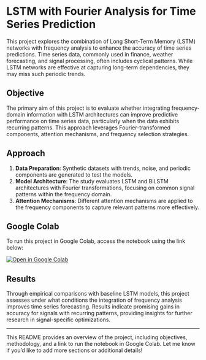 # LSTM with Fourier Analysis for Time Series Prediction

This project explores the combination of Long Short-Term Memory (LSTM) networks with frequency analysis to enhance the accuracy of time series predictions. Time series data, commonly used in finance, weather forecasting, and signal processing, often includes cyclical patterns. While LSTM networks are effective at capturing long-term dependencies, they may miss such periodic trends.

## Objective

The primary aim of this project is to evaluate whether integrating frequency-domain information with LSTM architectures can improve predictive performance on time series data, particularly when the data exhibits recurring patterns. This approach leverages Fourier-transformed components, attention mechanisms, and frequency selection strategies.

## Approach

1. **Data Preparation**: Synthetic datasets with trends, noise, and periodic components are generated to test the models.
2. **Model Architecture**: The study evaluates LSTM and BiLSTM architectures with Fourier transformations, focusing on common signal patterns within the frequency domain.
3. **Attention Mechanisms**: Different attention mechanisms are applied to the frequency components to capture relevant patterns more effectively.

## Google Colab

To run this project in Google Colab, access the notebook using the link below:

[![Open in Google Colab](https://colab.research.google.com/assets/colab-badge.svg)]((https://colab.research.google.com/drive/1wVBg6Yur82Wul8R7HsNVsnjG3V63poOh?usp=sharing))


## Results

Through empirical comparisons with baseline LSTM models, this project assesses under what conditions the integration of frequency analysis improves time series forecasting. Results indicate promising gains in accuracy for signals with recurring patterns, providing insights for further research in signal-specific optimizations.

---

This README provides an overview of the project, including objectives, methodology, and a link to run the notebook in Google Colab. Let me know if you’d like to add more sections or additional details!
